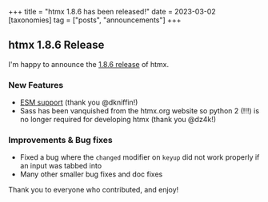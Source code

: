 +++
title = "htmx 1.8.6 has been released!"
date = 2023-03-02
[taxonomies]
tag = ["posts", "announcements"]
+++

## htmx 1.8.6 Release

I'm happy to announce the [1.8.6 release](https://unpkg.com/browse/htmx.org@1.8.6/) of htmx.

### New Features

* [ESM support](https://github.com/bigskysoftware/htmx/commit/a85ad4ac67c3a471dbb8472900ec1e583b571a67) (thank you @dkniffin!)
* Sass has been vanquished from the htmx.org website so python 2 (!!!) is no longer required for developing htmx (thank you @dz4k!)

### Improvements & Bug fixes

* Fixed a bug where the `changed` modifier on `keyup` did not work properly if an input was tabbed into
* Many other smaller bug fixes and doc fixes

Thank you to everyone who contributed, and enjoy!
